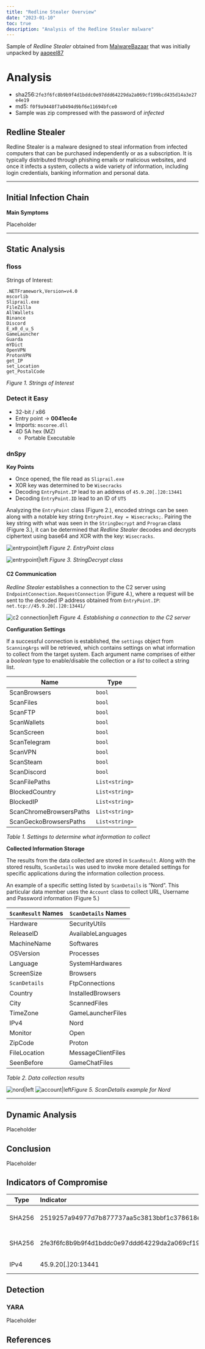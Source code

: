 ```yaml
---
title: "Redline Stealer Overview"
date: "2023-01-10"
toc: true
description: "Analysis of the Redline Stealer malware"
---
```


Sample of *Redline Stealer* obtained from [MalwareBazaar](https://bazaar.abuse.ch/sample/2fe3f6fc8b9b9f4d1bddc0e97ddd64229da2a069cf199bcd435d14a3e27e4e19/) that was initially unpacked by [aaqeel87](https://bazaar.abuse.ch/user/49785277/)

# Analysis
- sha256:`2fe3f6fc8b9b9f4d1bddc0e97ddd64229da2a069cf199bcd435d14a3e27e4e19`
- md5: `f0f9a9448f7a0494d9bf6e11694bfce0`
- Sample was zip compressed with the password of *infected*

## Redline Stealer
Redline Stealer is a malware designed to steal information from infected computers that can be purchased independently or as a subscription. It is typically distributed through phishing emails or malicious websites, and once it infects a system, collects a wide variety of information, including login credentials, banking information and personal data.

****

## Initial Infection Chain
**Main Symptoms**

Placeholder

****

## Static Analysis
### floss
Strings of Interest:
```
.NETFramework,Version=v4.0
mscorlib
Sliprail.exe
FileZilla
AllWallets
Binance
Discord
E_x0_d_u_S
GameLauncher
Guarda
mYDict
OpenVPN
ProtonVPN
get_IP
set_Location
get_PostalCode
```
*Figure 1. Strings of Interest*

### Detect it Easy
- 32-bit / x86
- Entry point → **0041ec4e**
- Imports: `mscoree.dll`
- 4D 5A hex (MZ)
	- Portable Executable

### dnSpy
**Key Points**
- Once opened, the file read as `Sliprail.exe`
- XOR key was determined to be `Wisecracks`
- Decoding `EntryPoint.IP` lead to an address of `45.9.20[.]20:13441`
- Decoding `EntryPoint.ID` lead to an ID of `UTS`

Analyzing the `EntryPoint` class (Figure 2.), encoded strings can be seen along with a notable key string `EntryPoint.Key = Wisecracks;`. Pairing the key string with what was seen in the `StringDecrypt` and `Program` class (Figure 3.), it can be determined that *Redline Stealer* decodes and decrypts ciphertext using base64 and XOR with the key: `Wisecracks`.

![entrypoint|left](<images/2.png>) *Figure 2. EntryPoint class*

![entrypoint|left](<images/3.png>)
*Figure 3. StringDecrypt class*

#### C2 Communication

*Redline Stealer* establishes a connection to the C2 server using `EndpointConnection.RequestConnection` (Figure 4.), where a request will be sent to the decoded IP address obtained from `EntryPoint.IP`: `net.tcp://45.9.20[.]20:13441/`

![c2 connection|left](<images/4.png>)
*Figure 4. Establishing a connection to the C2 server*

**Configuration Settings**

If a successful connection is established, the `settings` object from `ScanningArgs` will be retrieved, which contains settings on what information to collect from the target system. Each argument name comprises of either a *boolean* type to enable/disable the collection or a *list* to collect a string list.

| Name                    | Type           |
| ----------------------- | -------------- |
| ScanBrowsers            | `bool`         |
| ScanFiles               | `bool`         |
| ScanFTP                 | `bool`         |
| ScanWallets             | `bool`         |
| ScanScreen              | `bool`         |
| ScanTelegram            | `bool`         |
| ScanVPN                 | `bool`         |
| ScanSteam               | `bool`         |
| ScanDiscord             | `bool`         |
| ScanFilePaths           | `List<string>` |
| BlockedCountry          | `List<string>` |
| BlockedIP               | `List<string>` |
| ScanChromeBrowsersPaths | `List<string>` |
| ScanGeckoBrowsersPaths  | `List<string>` |

*Table 1. Settings to determine what information to collect*

**Collected Information Storage**

The results from the data collected are stored in `ScanResult`. Along with the stored results, `ScanDetails` was used to invoke more detailed settings for specific applications during the information collection process. 

An example of a specific setting listed by `ScanDetails` is “Nord”. This particular data member uses the `Account` class to collect URL, Username and Password information (Figure 5.)

| `ScanResult` Names | `ScanDetails` Names |
| ------------------ | ------------------- |
| Hardware           | SecurityUtils       |
| ReleaseID          | AvailableLanguages  |
| MachineName        | Softwares           |
| OSVersion          | Processes           |
| Language           | SystemHardwares     |
| ScreenSize         | Browsers            |
| `ScanDetails`      | FtpConnections      |
| Country            | InstalledBrowsers   |
| City               | ScannedFiles        |
| TimeZone           | GameLauncherFiles   |
| IPv4               | Nord                |
| Monitor            | Open                |
| ZipCode            | Proton              |
| FileLocation       | MessageClientFiles  |
| SeenBefore         | GameChatFiles       |

*Table 2. Data collection results*

![nord|left](<images/5.png>) ![account|left](<images/6.png>)*Figure 5. ScanDetails example for Nord*

****


## Dynamic Analysis

Placeholder

## Conclusion

Placeholder


## Indicators of Compromise

| Type   | Indicator                                                        | Description              |
| ------ |:---------------------------------------------------------------- | ------------------------ |
| SHA256 | 2519257a94977d7b877737aa5c3813bbf1c378618eefd472d208fed97320d516 | Redline Stealer Packed   | 
| SHA256 | 2fe3f6fc8b9b9f4d1bddc0e97ddd64229da2a069cf199bcd435d14a3e27e4e19 | Redline Stealer Unpacked |
| IPv4   | 45.9.20[.]20:13441                                               | Redline Stealer C2       |

## Detection
### YARA
Placeholder

## References